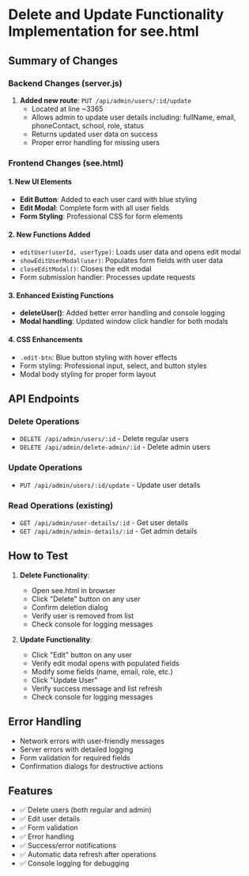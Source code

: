 # Delete and Update Functionality Implementation for see.html

## Summary of Changes

### Backend Changes (server.js)

1. **Added new route**: `PUT /api/admin/users/:id/update`
   - Located at line ~3365
   - Allows admin to update user details including: fullName, email, phoneContact, school, role, status
   - Returns updated user data on success
   - Proper error handling for missing users

### Frontend Changes (see.html)

#### 1. New UI Elements

- **Edit Button**: Added to each user card with blue styling
- **Edit Modal**: Complete form with all user fields
- **Form Styling**: Professional CSS for form elements

#### 2. New Functions Added

- `editUser(userId, userType)`: Loads user data and opens edit modal
- `showEditUserModal(user)`: Populates form fields with user data
- `closeEditModal()`: Closes the edit modal
- Form submission handler: Processes update requests

#### 3. Enhanced Existing Functions

- **deleteUser()**: Added better error handling and console logging
- **Modal handling**: Updated window click handler for both modals

#### 4. CSS Enhancements

- `.edit-btn`: Blue button styling with hover effects
- Form styling: Professional input, select, and button styles
- Modal body styling for proper form layout

## API Endpoints

### Delete Operations

- `DELETE /api/admin/users/:id` - Delete regular users
- `DELETE /api/admin/delete-admin/:id` - Delete admin users

### Update Operations

- `PUT /api/admin/users/:id/update` - Update user details

### Read Operations (existing)

- `GET /api/admin/user-details/:id` - Get user details
- `GET /api/admin/admin-details/:id` - Get admin details

## How to Test

1. **Delete Functionality**:

   - Open see.html in browser
   - Click "Delete" button on any user
   - Confirm deletion dialog
   - Verify user is removed from list
   - Check console for logging messages

2. **Update Functionality**:
   - Click "Edit" button on any user
   - Verify edit modal opens with populated fields
   - Modify some fields (name, email, role, etc.)
   - Click "Update User"
   - Verify success message and list refresh
   - Check console for logging messages

## Error Handling

- Network errors with user-friendly messages
- Server errors with detailed logging
- Form validation for required fields
- Confirmation dialogs for destructive actions

## Features

- ✅ Delete users (both regular and admin)
- ✅ Edit user details
- ✅ Form validation
- ✅ Error handling
- ✅ Success/error notifications
- ✅ Automatic data refresh after operations
- ✅ Console logging for debugging
